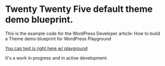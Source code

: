# Twenty Twenty Five default theme demo blueprint. 

This is the example code for the WordPress Developer article: How to build a Theme demo blueprint for WordPress Playground

[You can test is right here w/ playground](https://playground.wordpress.net/?blueprint=https://raw.githubusercontent.com/wptrainingteam/tt5-demo-blueprint/main/blueprint.json)

It's a work in progress and in active development. 